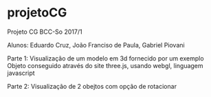 # projetoCG
Projeto CG BCC-So 2017/1

Alunos: Eduardo Cruz, João Franciso de Paula, Gabriel Piovani

Parte 1: Visualização de um modelo em 3d fornecido por um exemplo
Objeto conseguido através do site three.js, usando webgl, linguagem javascript

Parte 2: Visualização de 2 obejtos com opção de rotacionar
